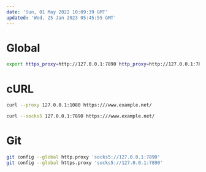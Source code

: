 ```yaml
---
date: 'Sun, 01 May 2022 10:09:39 GMT'
updated: 'Wed, 25 Jan 2023 05:45:55 GMT'
---
```


# Global

```sh
export https_proxy=http://127.0.0.1:7890 http_proxy=http://127.0.0.1:7890 all_proxy=socks5://127.0.0.1:7890
```

# cURL

```sh
curl --proxy 127.0.0.1:1080 https:///www.example.net/
```

```sh
curl --socks5 127.0.0.1:7890 https:///www.example.net/
```

# Git

```sh
git config --global http.proxy 'socks5://127.0.0.1:7890'
git config --global https.proxy 'socks5://127.0.0.1:7890'
```
